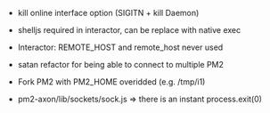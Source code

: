 
- kill online interface option (SIGITN + kill Daemon)

- shelljs required in interactor, can be replace with native exec
- Interactor: REMOTE_HOST and remote_host never used
- satan refactor for being able to connect to multiple PM2

- Fork PM2 with PM2_HOME overidded (e.g. /tmp/i1)

- pm2-axon/lib/sockets/sock.js => there is an instant process.exit(0)
